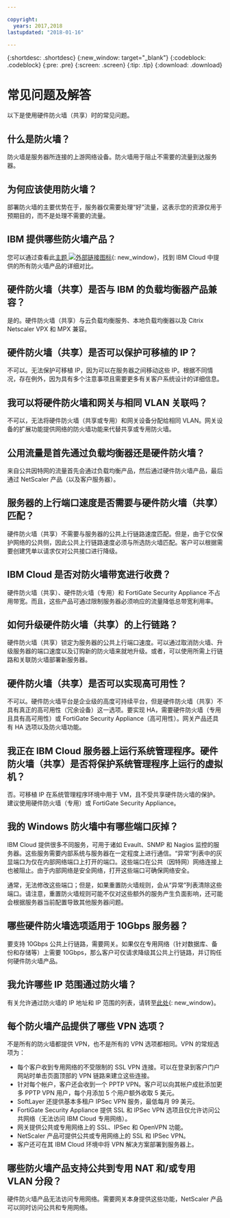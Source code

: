 ```yaml
---

copyright:
  years: 2017,2018
lastupdated: "2018-01-16"

---
```


{:shortdesc: .shortdesc}
{:new_window: target="_blank"}
{:codeblock: .codeblock}
{:pre: .pre}
{:screen: .screen}
{:tip: .tip}
{:download: .download}

# 常见问题及解答
以下是使用硬件防火墙（共享）时的常见问题。

## 什么是防火墙？

防火墙是服务器所连接的上游网络设备。防火墙用于阻止不需要的流量到达服务器。

## 为何应该使用防火墙？

部署防火墙的主要优势在于，服务器仅需要处理“好”流量，这表示您的资源仅用于预期目的，而不是处理不需要的流量。

## IBM 提供哪些防火墙产品？
您可以通过查看此[主题 ![外部链接图标](../../icons/launch-glyph.svg "外部链接图标")](https://console.bluemix.net/docs/infrastructure/fortigate-10g/explore-firewalls.html#explore-firewalls){: new_window}，找到 IBM Cloud 中提供的所有防火墙产品的详细对比。 

## 硬件防火墙（共享）是否与 IBM 的负载均衡器产品兼容？

是的。硬件防火墙（共享）与云负载均衡服务、本地负载均衡器以及 Citrix Netscaler VPX 和 MPX 兼容。

## 硬件防火墙（共享）是否可以保护可移植的 IP？

不可以。无法保护可移植 IP，因为可以在服务器之间移动这些 IP。根据不同情况，存在例外，因为具有多个注意事项且需要更多有关客户系统设计的详细信息。

## 我可以将硬件防火墙和网关与相同 VLAN 关联吗？

不可以，无法将硬件防火墙（共享或专用）和网关设备分配给相同 VLAN。网关设备的扩展功能提供网络的防火墙功能来代替共享或专用防火墙。

## 公用流量是首先通过负载均衡器还是硬件防火墙？

来自公共因特网的流量首先会通过负载均衡产品，然后通过硬件防火墙产品，最后通过 NetScaler 产品（以及客户服务器）。

## 服务器的上行端口速度是否需要与硬件防火墙（共享）匹配？

硬件防火墙（共享）不需要与服务器的公共上行链路速度匹配。但是，由于它仅保护网络的公共侧，因此公共上行链路速度必须与所选防火墙匹配。客户可以根据需要创建凭单以请求仅对公共接口进行降级。

## IBM Cloud 是否对防火墙带宽进行收费？

硬件防火墙（共享）、硬件防火墙（专用）和 FortiGate Security Appliance 不占用带宽。而且，这些产品可通过限制服务器必须响应的流量降低总带宽利用率。

## 如何升级硬件防火墙（共享）的上行链路？

硬件防火墙（共享）锁定为服务器的公共上行端口速度。可以通过取消防火墙、升级服务器的端口速度以及订购新的防火墙来就地升级。或者，可以使用所需上行链路和关联防火墙部署新服务器。

## 硬件防火墙（共享）是否可以实现高可用性？

不可以。硬件防火墙平台是企业级的高度可持续平台，但是硬件防火墙（共享）不具有真正的高可用性（冗余设备）这一选项。要实现 HA，需要硬件防火墙（专用且具有高可用性）或 FortiGate Security Appliance（高可用性）。网关产品还具有 HA 选项以及防火墙功能。

## 我正在 IBM Cloud 服务器上运行系统管理程序。硬件防火墙（共享）是否将保护系统管理程序上运行的虚拟机？

否。可移植 IP 在系统管理程序环境中用于 VM，且不受共享硬件防火墙的保护。建议使用硬件防火墙（专用）或 FortiGate Security Appliance。

## 我的 Windows 防火墙中有哪些端口灰掉？

IBM Cloud 提供很多不同服务，可用于诸如 Evault、SNMP 和 Nagios 监控的服务器。这些服务需要内部系统与服务器在一定程度上进行通信。“异常”列表中的灰显端口为仅在内部网络端口上打开的端口。这些端口在公共（因特网）网络连接上也被阻止。由于内部网络是安全网络，打开这些端口可确保网络安全。

通常，无法修改这些端口；但是，如果重置防火墙规则，会从“异常”列表清除这些端口。请注意，重置防火墙规则可能不仅对这些额外的服务产生负面影响，还可能会根据服务器当前配置导致其他服务器问题。

## 哪些硬件防火墙选项适用于 10Gbps 服务器？

要支持 10Gbps 公共上行链路，需要网关。如果仅在专用网络（针对数据库、备份和存储等）上需要 10Gbps，那么客户可仅请求降级其公共上行链路，并订购任何硬件防火墙产品。

## 我允许哪些 IP 范围通过防火墙？

有关允许通过防火墙的 IP 地址和 IP 范围的列表，请转至[此处](https://console.bluemix.net/docs/infrastructure/hardware-firewall-dedicated/ips.html){: new_window}。 

## 每个防火墙产品提供了哪些 VPN 选项？

不是所有的防火墙都提供 VPN，也不是所有的 VPN 选项都相同。VPN 的常规选项为：

* 每个客户收到专用网络的不受限制的 SSL VPN 连接。可以在登录到客户门户网站时单击页面顶部的 VPN 链路来建立这些连接。
* 针对每个帐户，客户还会收到一个 PPTP VPN。客户可以向其帐户成批添加更多 PPTP VPN 用户，每个月添加 5 个用户额外收取 5 美元。
* SoftLayer 还提供基本多租户 IPSec VPN 服务，最低每月 99 美元。
* FortiGate Security Appliance 提供 SSL 和 IPSec VPN 选项且仅允许访问公共网络（无法访问 IBM Cloud 专用网络）。
* 网关提供公共或专用网络上的 SSL、IPSec 和 OpenVPN 功能。
* NetScaler 产品可提供公共或专用网络上的 SSL 和 IPSec VPN。
* 客户还可在其 IBM Cloud 环境中将 VPN 解决方案部署到服务器上。

## 哪些防火墙产品支持公共到专用 NAT 和/或专用 VLAN 分段？

硬件防火墙产品无法访问专用网络。需要网关本身提供这些功能，NetScaler 产品可以同时访问公共和专用网络。
